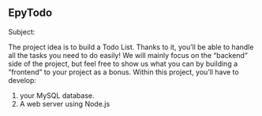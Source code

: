 ## EpyTodo

Subject:

The project idea is to build a Todo List. Thanks to it, you’ll be able to handle all the tasks you need to do
easily! We will mainly focus on the “backend” side of the project, but feel free to show us what you can by
building a “frontend” to your project as a bonus.
Within this project, you’ll have to develop:
1. your MySQL database.
2. A web server using Node.js
